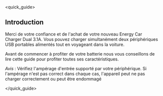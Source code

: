 <quick_guide>
##  Introduction

Merci de votre confiance et de l'achat de votre nouveau Energy Car Charger Dual 3.1A. Vous pouvez charger simultanément deux périphériques USB portables alimentés tout en voyageant dans la voiture.

Avant de commencer à profiter de votre batterie nous vous conseillons de lire cette guide pour profiter toutes ses caractéristiques. 

*Avis* : Vérifiez l'ampérage d'entrée supporté par votre périphérique. Si l'ampérage n'est pas correct dans chaque cas, l'appareil peut ne pas charger correctement ou peut être endommagé

</quick_guide>
